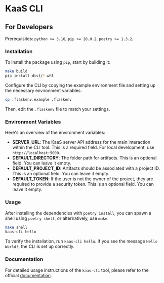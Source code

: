 # KaaS CLI

## For Developers

Prerequisites: `python >= 3.10`, `pip >= 20.0.2`, `poetry >= 1.3.2`.

### Installation

To install the package using `pip`, start by building it:

```bash
make build
pip install dist/*.whl
```

Configure the CLI by copying the example environment file and setting up the necessary environment variables:

```bash
cp .flaskenv.example .flaskenv
```

Then, edit the `.flaskenv` file to match your settings.

### Environment Variables

Here's an overview of the environment variables:

- **SERVER_URL**: The KaaS server API address for the main interaction within the CLI tool. This is a required field. For local development, use `http://localhost:5000`.
- **DEFAULT_DIRECTORY**: The folder path for artifacts. This is an optional field. You can leave it empty.
- **DEFAULT_PROJECT_ID**: Artifacts should be associated with a project ID. This is an optional field. You can leave it empty.
- **DEFAULT_TOKEN**: If the user is not the owner of the project, they are required to provide a security token. This is an optional field. You can leave it empty.

### Usage

After installing the dependencies with `poetry install`, you can spawn a shell using `poetry shell`, or alternatively, use `make`:

```bash
make shell
kaas-cli hello
```

To verify the installation, run `kaas-cli hello`. If you see the message `Hello World!`, the CLI is set up correctly.

### Documentation

For detailed usage instructions of the `kaas-cli` tool, please refer to the official [documentation](https://docs.runtimeverification.com/kaas/guides/getting-started).
